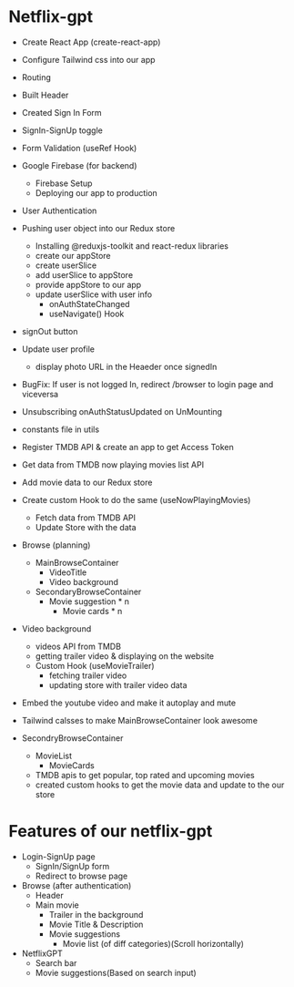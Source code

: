 
# Netflix-gpt

- Create React App (create-react-app)
- Configure Tailwind css into our app
- Routing

- Built Header
- Created Sign In Form
- SignIn-SignUp toggle
- Form Validation (useRef Hook)
- Google Firebase (for backend)
    - Firebase Setup
    - Deploying our app to production
- User Authentication
- Pushing user object into our Redux store
    - Installing @reduxjs-toolkit and react-redux libraries
    - create our appStore
    - create userSlice
    - add userSlice to appStore
    - provide appStore to our app
    - update userSlice with user info
        - onAuthStateChanged
        - useNavigate() Hook
- signOut button
- Update user profile
    - display photo URL in the Heaeder once signedIn
- BugFix: If user is not logged In, redirect /browser to login page and viceversa
- Unsubscribing onAuthStatusUpdated on UnMounting
- constants file in utils
- Register TMDB API & create an app to get Access Token
- Get data from TMDB now playing movies list API
- Add movie data to our Redux store
- Create custom Hook to do the same (useNowPlayingMovies)
    - Fetch data from TMDB API
    - Update Store with the data
- Browse (planning)
    - MainBrowseContainer
        - VideoTitle
        - Video background
    - SecondaryBrowseContainer
        - Movie suggestion * n
            - Movie cards * n
- Video background
    - videos API from TMDB
    - getting trailer video & displaying on the website
    - Custom Hook (useMovieTrailer)
        - fetching trailer video
        - updating store with trailer video data
- Embed the youtube video and make it autoplay and mute
- Tailwind calsses to make MainBrowseContainer look awesome
- SecondryBrowseContainer
    - MovieList
        - MovieCards
    - TMDB apis to get popular, top rated and upcoming movies
    - created custom hooks to get the movie data and update to the our store


# Features of our netflix-gpt
- Login-SignUp page
    - SignIn/SignUp form
    - Redirect to browse page
- Browse (after authentication)
    - Header
    - Main movie
        - Trailer in the background
        - Movie Title & Description
        - Movie suggestions
            - Movie list (of diff categories)(Scroll horizontally)
- NetflixGPT
    - Search bar
    - Movie suggestions(Based on search input)
